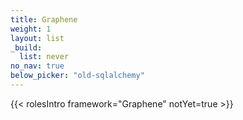 ```yaml
---
title: Graphene
weight: 1
layout: list
_build:
  list: never
no_nav: true
below_picker: "old-sqlalchemy"
---
```


{{< rolesIntro framework="Graphene" notYet=true >}}

